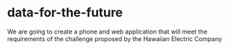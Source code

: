 # data-for-the-future
We are going to create a phone and web application that will meet the requirements of the challenge proposed by the Hawaiian Electric Company
